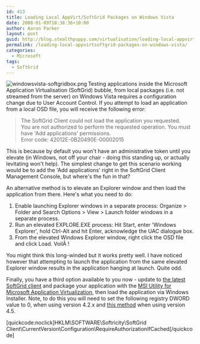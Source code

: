 ```yaml
---
id: 413
title: Loading Local AppVirt/SoftGrid Packages on Windows Vista
date: 2008-01-09T18:38:36+10:00
author: Aaron Parker
layout: post
guid: http://blog.stealthpuppy.com/virtualisation/loading-local-appvirtsoftgrid-packages-on-windows-vista
permalink: /loading-local-appvirtsoftgrid-packages-on-windows-vista/
categories:
  - Microsoft
tags:
  - SoftGrid
---
```

<img src="{{site.baseurl}}.com/media/2008/02/windowsvista-softgridbox.png" align="left" alt="windowsvista-softgridbox.png" />Testing applications inside the Microsoft Application Virtualisation (SoftGrid) bubble, from local packages (i.e. not streamed from the server) on Windows Vista requires a configuration change due to User Account Control. If you attempt to load an application from a local OSD file, you will receive the following error:

> The SoftGrid Client could not load the application you requested.  
> You are not authorized to perform the requested operation. You must have 'Add applications' permissions.  
> Error code: 42012E-0B20490E-00002015

This is because by default you won't have an administrative token until you elevate (in Windows, not off your chair - doing this standing up, or actually levitating won't help). The simplest change to get this scenario working would be to add the 'Add applications' right in the SoftGrid Client Management Console, but where's the fun in that?

An alternative method is to elevate an Explorer window and then load the application from there. Here's what you need to do:

  1. Enable launching Explorer windows in a separate process: Organize > Folder and Search Options > View > Launch folder windows in a separate process.
  2. Run an elevated EXPLORE.EXE process: Hit Start, enter 'Windows Explorer', hold Ctrl-Alt and hit Enter, acknowledge the UAC dialogue box.
  3. From the elevated Windows Explorer window, right click the OSD file and click Load. VoilÃ !

You might think this long-winded but it works pretty well. I have noticed however that attempting to launch the application from the same elevated Explorer window results in the application hanging at launch. Quite odd.

Finally, you have a third option available to you now - update to [the latest SoftGrid client](http://support.microsoft.com/kb/941408) and package your application with the [MSI Utility for Microsoft Application Virtualization]({{site.baseurl}}/off-site-news/msi-utility-for-microsoft-application-virtualization-available), then load the application via Windows Installer. Note, to do this you will need to set the following registry DWORD value to 0, when using version 4.2.x and [this method]({{site.baseurl}}/virtualisation/enable-streaming-from-file-in-softgrid-45) when using version 4.5.

[quickcode:noclick]HKLM\SOFTWARE\Softricity\SoftGrid Client\CurrentVersion\Configuration\RequireAuthorizationIfCached[/quickcode]